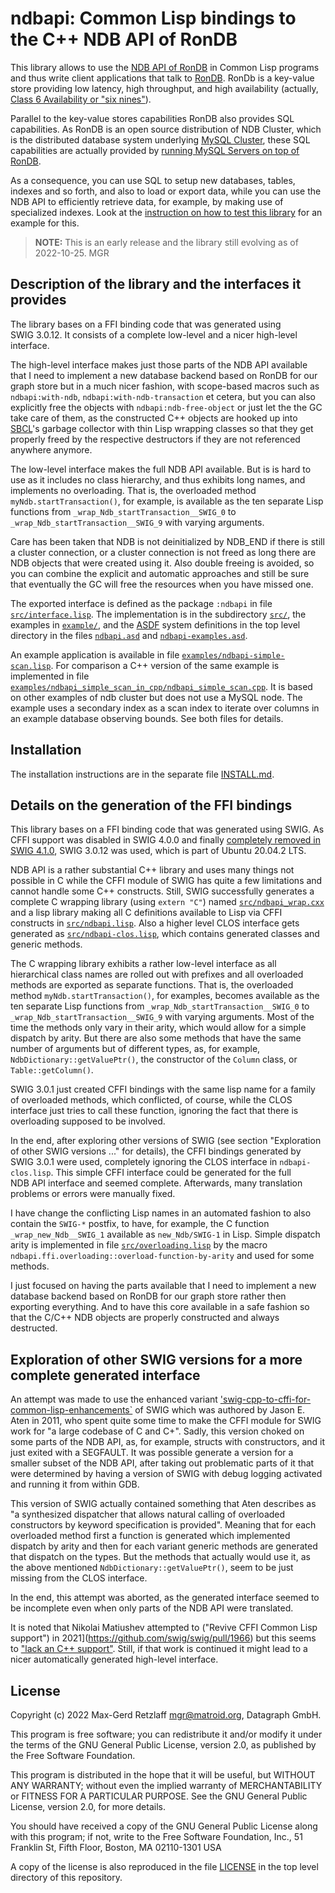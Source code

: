 # ndbapi: Common Lisp bindings to the C++ NDB API of RonDB

This library allows to use the
[NDB&nbsp;API of RonDB](https://docs.rondb.com/rondb_ndb_api/)
in Common Lisp programs and thus write client applications that
talk to [RonDB](https://www.rondb.com/).
RonDb is a key-value store providing low latency, high throughput,
and high availability (actually,
[Class 6 Availability or "six nines"](https://www.logicalclocks.com/blog/rondb-the-worlds-fastest-key-value-store-is-now-in-the-cloud)).

Parallel to the key-value stores capabilities RonDB also provides SQL
capabilities. As RonDB is an open source distribution of NDB
Cluster, which is the distributed database system underlying
[MySQL Cluster](https://www.mysql.com/products/cluster),
these SQL capabilities are actually provided by
[running MySQL Servers on top of RonDB](https://docs.rondb.com/rondb_arch/).

As a consequence, you can use SQL to setup new databases, tables,
indexes and so forth, and also to load or export data, while you can
use the NDB&nbsp;API to efficiently retrieve data, for example, by
making use of specialized indexes. Look at the [instruction on how
to test this library](INSTALL.md#testing-the-library) for an example
for this.

> **NOTE:** This is an early release and the library still evolving
> as of 2022-10-25. MGR

## Description of the library and the interfaces it provides

The library bases on a FFI binding code that was generated using
SWIG&nbsp;3.0.12. It consists of a complete low-level and a nicer
high-level interface.

The high-level interface makes just those parts of the NDB&nbsp;API available
that I need to implement a new database backend based on RonDB for our
graph store but in a much nicer fashion, with scope-based macros such
as `ndbapi:with-ndb`, `ndbapi:with-ndb-transaction` et cetera, but you
can also explicitly free the objects with `ndbapi:ndb-free-object` or
just let the the GC take care of them, as the constructed C++ objects
are hooked up into [SBCL](http://www.sbcl.org/)'s garbage collector with
thin Lisp wrapping classes so that they get properly freed by the respective
destructors if they are not referenced anywhere anymore.

The low-level interface makes the full NDB&nbsp;API available. But is is
hard to use as it includes no class hierarchy, and thus exhibits long
names, and implements no overloading. That is, the overloaded method
`myNdb.startTransaction()`, for example, is available as the ten
separate Lisp functions from `_wrap_Ndb_startTransaction__SWIG_0` to
`_wrap_Ndb_startTransaction__SWIG_9` with varying arguments.

Care has been taken that NDB is not deinitialized by NDB_END if there
is still a cluster connection, or a cluster connection is not freed as
long there are NDB objects that were created using it. Also double
freeing is avoided, so you can combine the explicit and automatic
approaches and still be sure that eventually the GC will free the
resources when you have missed one.

The exported interface is defined as the package `:ndbapi`
in file [`src/interface.lisp`](src/interface.lisp). The implementation
is in the subdirectory [`src/`](src/), the examples in [`example/`](examples/),
and the [ASDF](https://asdf.common-lisp.dev) system definitions in the
top level directory in the files [`ndbapi.asd`](ndbapi.asd) and
[`ndbapi-examples.asd`](ndbapi-examples.asd).

An example application is available in file
[`examples/ndbapi-simple-scan.lisp`](examples/ndbapi-simple-scan.lisp).
For comparison a C++ version of the same example is implemented in file
[`examples/ndbapi_simple_scan_in_cpp/ndbapi_simple_scan.cpp`](examples/ndbapi_simple_scan_in_cpp/ndbapi_simple_scan.cpp).
It is based on other examples of ndb cluster but does not use a MySQL node.
The example uses a secondary index as a scan index to iterate over columns
in an example database observing bounds. See both files for details.


## Installation

The installation instructions are in the separate file [INSTALL.md](INSTALL.md).


## Details on the generation of the FFI bindings

This library bases on a FFI binding code that was generated
using SWIG. As CFFI support was disabled in SWIG&nbsp;4.0.0 and finally
[completely removed in SWIG&nbsp;4.1.0](https://github.com/swig/swig/commit/cea25abca535fa27b89eedaf2dd978991b42e1a5),
SWIG&nbsp;3.0.12 was used, which is part of Ubuntu 20.04.2&nbsp;LTS.

NDB&nbsp;API is a rather substantial C++ library and uses many things not
possible in C while the CFFI module of SWIG has quite a few
limitations and cannot handle some C++ constructs. Still, SWIG
successfully generates a complete C wrapping library (using `extern "C"`)
named [`src/ndbapi_wrap.cxx`](src/ndbapi_wrap.cxx) and a lisp library
making all C definitions available to Lisp via CFFI constructs in
[`src/ndbapi.lisp`](src/ndbapi.lisp). Also a higher level CLOS interface
gets generated as [`src/ndbapi-clos.lisp`](src/ndbapi-clos.lisp), which
contains generated classes and generic methods.

The C wrapping library exhibits a rather low-level interface as all
hierarchical class names are rolled out with prefixes and all
overloaded methods are exported as separate functions. That is, the
overloaded method `myNdb.startTransaction()`, for examples, becomes
available as the ten separate Lisp functions from
`_wrap_Ndb_startTransaction__SWIG_0` to
`_wrap_Ndb_startTransaction__SWIG_9` with varying arguments.  Most of the time
the methods only vary in their arity, which would allow for a
simple dispatch by arity. But there are also some methods that have
the same number of arguments but of different types, as, for example,
`NdbDictionary::getValuePtr()`, the constructor of the `Column` class,
or `Table::getColumn()`.

SWIG&nbsp;3.0.1 just created CFFI bindings with the same lisp name for a
family of overloaded methods, which conflicted, of course, while the
CLOS interface just tries to call these function, ignoring the fact
that there is overloading supposed to be involved.

In the end, after exploring other versions of SWIG (see section
"Exploration of other SWIG versions ..." for details), the CFFI
bindings generated by SWIG&nbsp;3.0.1 were used, completely ignoring the
CLOS interface in `ndbapi-clos.lisp`. This simple CFFI interface could
be generated for the full NDB&nbsp;API interface and seemed complete.
Afterwards, many translation problems or errors were manually fixed.

I have change the conflicting Lisp names in an automated fashion to
also contain the `SWIG-*` postfix, to have, for example, the C function
`_wrap_new_Ndb__SWIG_1` available as `new_Ndb/SWIG-1` in Lisp. Simple
dispatch arity is implemented in file [`src/overloading.lisp`](src/overloading.lisp)
by the macro `ndbapi.ffi.overloading::overload-function-by-arity` and
used for some methods.

I just focused on having the parts available that I need to implement
a new database backend based on RonDB for our graph store rather then
exporting everything. And to have this core available in a safe
fashion so that the C/C++ NDB objects are properly constructed and
always destructed.


## Exploration of other SWIG versions for a more complete generated interface

An attempt was made to use the enhanced variant
['swig-cpp-to-cffi-for-common-lisp-enhancements`](https://github.com/glycerine/swig-cpp-to-cffi-for-common-lisp-enhancements)
of SWIG which was authored by Jason E. Aten in 2011, who spent quite
some time to make the CFFI module for SWIG work for "a large codebase
of C and C+". Sadly, this version choked on some parts of the NDB&nbsp;API,
as, for example, structs with constructors, and it just exited with
a SEGFAULT. It was possible generate a version for a smaller subset of
the NDB&nbsp;API, after taking out problematic parts of it that were determined
by having a version of SWIG with debug logging activated and running it
from within GDB.

This version of SWIG actually contained something that Aten describes as
"a synthesized dispatcher that allows natural calling of overloaded
constructors by keyword specification is provided". Meaning that for
each overloaded method first a function is generated which implemented
dispatch by arity and then for each variant generic methods are generated
that dispatch on the types. But the methods that actually would use it, as
the above mentioned `NdbDictionary::getValuePtr()`, seem to be just missing
from the CLOS interface.

In the end, this attempt was aborted, as the generated interface seemed
to be incomplete even when only parts of the NDB&nbsp;API were translated.

It is noted that Nikolai Matiushev attempted to ("Revive CFFI Common Lisp support")
in 2021](https://github.com/swig/swig/pull/1966) but this seems to
["lack an C++ support"](https://github.com/swig/swig/pull/2200#issuecomment-1114257038).
Still, if that work is continued it might lead to a nicer automatically
generated high-level interface.


## License

Copyright (c) 2022 Max-Gerd Retzlaff <mgr@matroid.org>, Datagraph GmbH.

This program is free software; you can redistribute it and/or modify
it under the terms of the GNU General Public License, version 2.0,
as published by the Free Software Foundation.

This program is distributed in the hope that it will be useful,
but WITHOUT ANY WARRANTY; without even the implied warranty of
MERCHANTABILITY or FITNESS FOR A PARTICULAR PURPOSE. See the
GNU General Public License, version 2.0, for more details.

You should have received a copy of the GNU General Public License
along with this program; if not, write to the Free Software
Foundation, Inc., 51 Franklin St, Fifth Floor, Boston, MA
02110-1301 USA

A copy of the license is also reproduced in the file [LICENSE](LICENSE)
in the top level directory of this repository.

